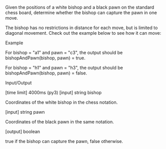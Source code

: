 Given the positions of a white bishop and a black pawn on the standard chess board, determine whether the bishop can capture the pawn in one move.

The bishop has no restrictions in distance for each move, but is limited to diagonal movement. Check out the example below to see how it can move:


Example

For bishop = "a1" and pawn = "c3", the output should be
bishopAndPawn(bishop, pawn) = true.



For bishop = "h1" and pawn = "h3", the output should be
bishopAndPawn(bishop, pawn) = false.



Input/Output

[time limit] 4000ms (py3)
[input] string bishop

Coordinates of the white bishop in the chess notation.

[input] string pawn

Coordinates of the black pawn in the same notation.

[output] boolean

true if the bishop can capture the pawn, false otherwise.
